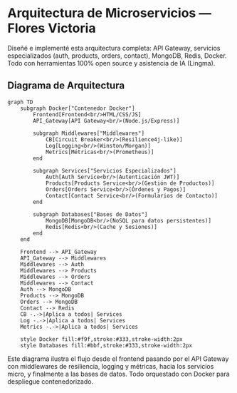 # Arquitectura de Microservicios — Flores Victoria

Diseñé e implementé esta arquitectura completa: API Gateway, servicios especializados (auth,
products, orders, contact), MongoDB, Redis, Docker. Todo con herramientas 100% open source y
asistencia de IA (Lingma).

## Diagrama de Arquitectura

```mermaid
graph TD
    subgraph Docker["Contenedor Docker"]
        Frontend[Frontend<br/>HTML/CSS/JS]
        API_Gateway[API Gateway<br/>(Node.js/Express)]

        subgraph Middlewares["Middlewares"]
            CB[Circuit Breaker<br/>(Resilience4j-like)]
            Log[Logging<br/>(Winston/Morgan)]
            Metrics[Métricas<br/>(Prometheus)]
        end

        subgraph Services["Servicios Especializados"]
            Auth[Auth Service<br/>(Autenticación JWT)]
            Products[Products Service<br/>(Gestión de Productos)]
            Orders[Orders Service<br/>(Órdenes y Pagos)]
            Contact[Contact Service<br/>(Formularios de Contacto)]
        end

        subgraph Databases["Bases de Datos"]
            MongoDB[MongoDB<br/>(NoSQL para datos persistentes)]
            Redis[Redis<br/>(Cache y Sesiones)]
        end
    end

    Frontend --> API_Gateway
    API_Gateway --> Middlewares
    Middlewares --> Auth
    Middlewares --> Products
    Middlewares --> Orders
    Middlewares --> Contact
    Auth --> MongoDB
    Products --> MongoDB
    Orders --> MongoDB
    Contact --> Redis
    CB -.->|Aplica a todos| Services
    Log -.->|Aplica a todos| Services
    Metrics -.->|Aplica a todos| Services

    style Docker fill:#f9f,stroke:#333,stroke-width:2px
    style Databases fill:#bbf,stroke:#333,stroke-width:2px
```

Este diagrama ilustra el flujo desde el frontend pasando por el API Gateway con middlewares de
resiliencia, logging y métricas, hacia los servicios micro, y finalmente a las bases de datos. Todo
orquestado con Docker para despliegue contenedorizado.
